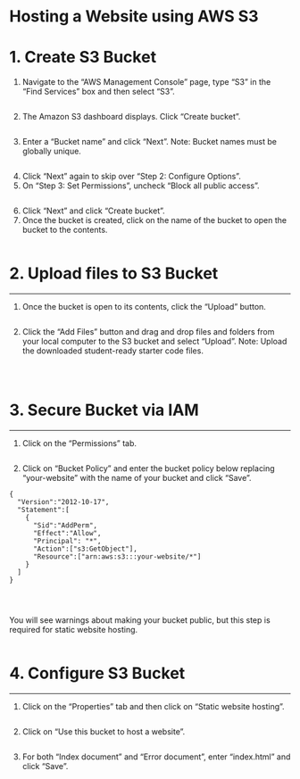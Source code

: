 

<h1 id="hosting-a-website-using-aws-s3">Hosting a Website using AWS S3</h1>
<h1 id="create-s3-bucket">1. Create S3 Bucket</h1>
<ol>
<li>Navigate to the “AWS Management Console” page, type “S3” in the “Find Services” box and then select “S3”.</li>
</ol>
<p><a href="https://classroom.udacity.com/nanodegrees/nd9990/parts/4bf365d7-4a50-4fc0-aee3-30ad1e60c15d/modules/1cf10ed1-e953-4911-8d27-982d6ae97ae1/lessons/cc6eb870-02d0-4825-8fae-b552bd531c7c/concepts/76221807-91fb-486a-8d12-162d8c8ce9b2#"></a></p>
<p><img src="https://video.udacity-data.com/topher/2019/May/5cee95f0_screen-shot-2019-05-18-at-11.28.07-am/screen-shot-2019-05-18-at-11.28.07-am.png" alt=""></p>
<ol start="2">
<li>The Amazon S3 dashboard displays. Click “Create bucket”.</li>
</ol>
<p><a href="https://classroom.udacity.com/nanodegrees/nd9990/parts/4bf365d7-4a50-4fc0-aee3-30ad1e60c15d/modules/1cf10ed1-e953-4911-8d27-982d6ae97ae1/lessons/cc6eb870-02d0-4825-8fae-b552bd531c7c/concepts/76221807-91fb-486a-8d12-162d8c8ce9b2#"></a></p>
<p><img src="https://video.udacity-data.com/topher/2019/May/5cee95f2_screen-shot-2019-05-18-at-11.29.20-am/screen-shot-2019-05-18-at-11.29.20-am.png" alt=""></p>
<ol start="3">
<li>Enter a “Bucket name” and click “Next”. Note: Bucket names must be globally unique.</li>
</ol>
<p><a href="https://classroom.udacity.com/nanodegrees/nd9990/parts/4bf365d7-4a50-4fc0-aee3-30ad1e60c15d/modules/1cf10ed1-e953-4911-8d27-982d6ae97ae1/lessons/cc6eb870-02d0-4825-8fae-b552bd531c7c/concepts/76221807-91fb-486a-8d12-162d8c8ce9b2#"></a></p>
<p><img src="https://video.udacity-data.com/topher/2019/May/5cee95f3_screen-shot-2019-05-18-at-11.33.34-am/screen-shot-2019-05-18-at-11.33.34-am.png" alt=""></p>
<ol start="4">
<li>Click “Next” again to skip over “Step 2: Configure Options”.</li>
<li>On “Step 3: Set Permissions”, uncheck “Block all public access”.</li>
</ol>
<p><a href="https://classroom.udacity.com/nanodegrees/nd9990/parts/4bf365d7-4a50-4fc0-aee3-30ad1e60c15d/modules/1cf10ed1-e953-4911-8d27-982d6ae97ae1/lessons/cc6eb870-02d0-4825-8fae-b552bd531c7c/concepts/76221807-91fb-486a-8d12-162d8c8ce9b2#"></a></p>
<p><img src="https://video.udacity-data.com/topher/2019/May/5cee95b5_screen-shot-2019-05-18-at-11.53.00-am/screen-shot-2019-05-18-at-11.53.00-am.png" alt=""></p>
<ol start="6">
<li>Click “Next” and click “Create bucket”.</li>
<li>Once the bucket is created, click on the name of the bucket to open the bucket to the contents.</li>
</ol>
<p><a href="https://classroom.udacity.com/nanodegrees/nd9990/parts/4bf365d7-4a50-4fc0-aee3-30ad1e60c15d/modules/1cf10ed1-e953-4911-8d27-982d6ae97ae1/lessons/cc6eb870-02d0-4825-8fae-b552bd531c7c/concepts/76221807-91fb-486a-8d12-162d8c8ce9b2#"></a></p>
<p><img src="https://video.udacity-data.com/topher/2019/May/5cee95f9_screen-shot-2019-05-18-at-11.34.33-am/screen-shot-2019-05-18-at-11.34.33-am.png" alt=""></p>
<h1 id="upload-files-to-s3-bucket">2. Upload files to S3 Bucket</h1>
<hr>
<ol>
<li>Once the bucket is open to its contents, click the “Upload” button.</li>
</ol>
<p><a href="https://classroom.udacity.com/nanodegrees/nd9990/parts/4bf365d7-4a50-4fc0-aee3-30ad1e60c15d/modules/1cf10ed1-e953-4911-8d27-982d6ae97ae1/lessons/cc6eb870-02d0-4825-8fae-b552bd531c7c/concepts/652a0980-d320-40f4-bace-a46aa98d4e09#"></a></p>
<p><img src="https://video.udacity-data.com/topher/2019/May/5cee95f9_screen-shot-2019-05-18-at-11.34.33-am/screen-shot-2019-05-18-at-11.34.33-am.png" alt=""></p>
<ol start="2">
<li>Click the “Add Files” button and drag and drop files and folders from your local computer to the S3 bucket and select “Upload”. Note: Upload the downloaded student-ready starter code files.</li>
</ol>
<p><a href="https://classroom.udacity.com/nanodegrees/nd9990/parts/4bf365d7-4a50-4fc0-aee3-30ad1e60c15d/modules/1cf10ed1-e953-4911-8d27-982d6ae97ae1/lessons/cc6eb870-02d0-4825-8fae-b552bd531c7c/concepts/652a0980-d320-40f4-bace-a46aa98d4e09#"></a></p>
<p><img src="https://video.udacity-data.com/topher/2019/May/5cee95e8_screen-shot-2019-05-18-at-11.37.33-am/screen-shot-2019-05-18-at-11.37.33-am.png" alt=""></p>
<p><a href="https://classroom.udacity.com/nanodegrees/nd9990/parts/4bf365d7-4a50-4fc0-aee3-30ad1e60c15d/modules/1cf10ed1-e953-4911-8d27-982d6ae97ae1/lessons/cc6eb870-02d0-4825-8fae-b552bd531c7c/concepts/652a0980-d320-40f4-bace-a46aa98d4e09#"></a></p>
<p><img src="https://video.udacity-data.com/topher/2019/May/5cee95ec_screen-shot-2019-05-18-at-11.40.10-am/screen-shot-2019-05-18-at-11.40.10-am.png" alt=""></p>
<p><a href="https://classroom.udacity.com/nanodegrees/nd9990/parts/4bf365d7-4a50-4fc0-aee3-30ad1e60c15d/modules/1cf10ed1-e953-4911-8d27-982d6ae97ae1/lessons/cc6eb870-02d0-4825-8fae-b552bd531c7c/concepts/652a0980-d320-40f4-bace-a46aa98d4e09#"></a></p>
<p><img src="https://video.udacity-data.com/topher/2019/May/5cee95ea_screen-shot-2019-05-18-at-11.39.32-am/screen-shot-2019-05-18-at-11.39.32-am.png" alt=""></p>
<h1 id="secure-bucket-via-iam">3. Secure Bucket via IAM</h1>
<hr>
<ol>
<li>Click on the “Permissions” tab.</li>
</ol>
<p><a href="https://classroom.udacity.com/nanodegrees/nd9990/parts/4bf365d7-4a50-4fc0-aee3-30ad1e60c15d/modules/1cf10ed1-e953-4911-8d27-982d6ae97ae1/lessons/cc6eb870-02d0-4825-8fae-b552bd531c7c/concepts/d02be24f-aa52-4b38-b129-2623928db8ec#"></a></p>
<p><img src="https://video.udacity-data.com/topher/2019/May/5cee95c4_screen-shot-2019-05-18-at-11.45.16-am/screen-shot-2019-05-18-at-11.45.16-am.png" alt=""></p>
<ol start="2">
<li>Click on “Bucket Policy” and enter the bucket policy below replacing “your-website” with the name of your bucket and click “Save”.</li>
</ol>
<pre><code>{
  "Version":"2012-10-17",
  "Statement":[
    {
      "Sid":"AddPerm",
      "Effect":"Allow",
      "Principal": "*",
      "Action":["s3:GetObject"],
      "Resource":["arn:aws:s3:::your-website/*"]
    }
  ]
}

</code></pre>
<p><a href="https://classroom.udacity.com/nanodegrees/nd9990/parts/4bf365d7-4a50-4fc0-aee3-30ad1e60c15d/modules/1cf10ed1-e953-4911-8d27-982d6ae97ae1/lessons/cc6eb870-02d0-4825-8fae-b552bd531c7c/concepts/d02be24f-aa52-4b38-b129-2623928db8ec#"></a></p>
<p><img src="https://video.udacity-data.com/topher/2019/May/5cee95ad_screen-shot-2019-05-18-at-1.04.58-pm/screen-shot-2019-05-18-at-1.04.58-pm.png" alt=""></p>
<p>You will see warnings about making your bucket public, but this step is required for static website hosting.</p>
<p><a href="https://classroom.udacity.com/nanodegrees/nd9990/parts/4bf365d7-4a50-4fc0-aee3-30ad1e60c15d/modules/1cf10ed1-e953-4911-8d27-982d6ae97ae1/lessons/cc6eb870-02d0-4825-8fae-b552bd531c7c/concepts/d02be24f-aa52-4b38-b129-2623928db8ec#"></a></p>
<p><img src="https://video.udacity-data.com/topher/2019/May/5cee95b8_screen-shot-2019-05-18-at-12.12.24-pm/screen-shot-2019-05-18-at-12.12.24-pm.png" alt=""></p>
<h1 id="configure-s3-bucket">4. Configure S3 Bucket</h1>
<hr>
<ol>
<li>Click on the “Properties” tab and then click on “Static website hosting”.</li>
</ol>
<p><a href="https://classroom.udacity.com/nanodegrees/nd9990/parts/4bf365d7-4a50-4fc0-aee3-30ad1e60c15d/modules/1cf10ed1-e953-4911-8d27-982d6ae97ae1/lessons/cc6eb870-02d0-4825-8fae-b552bd531c7c/concepts/a5836973-78dc-4de7-8de3-4305842db3d7#"></a></p>
<p><img src="https://video.udacity-data.com/topher/2019/May/5cee95bb_screen-shot-2019-05-18-at-12.13.32-pm/screen-shot-2019-05-18-at-12.13.32-pm.png" alt=""></p>
<ol start="2">
<li>Click on “Use this bucket to host a website”.</li>
</ol>
<p><a href="https://classroom.udacity.com/nanodegrees/nd9990/parts/4bf365d7-4a50-4fc0-aee3-30ad1e60c15d/modules/1cf10ed1-e953-4911-8d27-982d6ae97ae1/lessons/cc6eb870-02d0-4825-8fae-b552bd531c7c/concepts/a5836973-78dc-4de7-8de3-4305842db3d7#"></a></p>
<p><img src="https://video.udacity-data.com/topher/2019/May/5cee95bd_screen-shot-2019-05-18-at-12.16.04-pm/screen-shot-2019-05-18-at-12.16.04-pm.png" alt=""></p>
<ol start="3">
<li>For both “Index document” and “Error document”, enter “index.html” and click “Save”.</li>
</ol>

